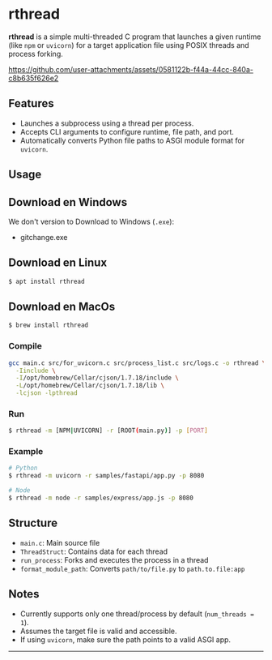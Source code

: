 # rthread

**rthread** is a simple multi-threaded C program that launches a given runtime (like `npm` or `uvicorn`) for a target application file using POSIX threads and process forking.

https://github.com/user-attachments/assets/0581122b-f44a-44cc-840a-c8b635f626e2

## Features

- Launches a subprocess using a thread per process.
- Accepts CLI arguments to configure runtime, file path, and port.
- Automatically converts Python file paths to ASGI module format for `uvicorn`.

## Usage
## Download en Windows

We don't version to Download to Windows (`.exe`):

- gitchange.exe

## Download en Linux

```bash
$ apt install rthread
```

## Download en MacOs

```bash
$ brew install rthread
```

### Compile

```bash
gcc main.c src/for_uvicorn.c src/process_list.c src/logs.c -o rthread \
  -Iinclude \
  -I/opt/homebrew/Cellar/cjson/1.7.18/include \
  -L/opt/homebrew/Cellar/cjson/1.7.18/lib \
  -lcjson -lpthread

```

### Run

```bash
$ rthread -m [NPM|UVICORN] -r [ROOT(main.py)] -p [PORT]
```

### Example

```bash
# Python
$ rthread -m uvicorn -r samples/fastapi/app.py -p 8080

# Node
$ rthread -m node -r samples/express/app.js -p 8080
```

## Structure

- `main.c`: Main source file
- `ThreadStruct`: Contains data for each thread
- `run_process`: Forks and executes the process in a thread
- `format_module_path`: Converts `path/to/file.py` to `path.to.file:app`

## Notes

- Currently supports only one thread/process by default (`num_threads = 1`).
- Assumes the target file is valid and accessible.
- If using `uvicorn`, make sure the path points to a valid ASGI app.

---
